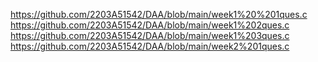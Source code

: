 https://github.com/2203A51542/DAA/blob/main/week1%20%201ques.c
https://github.com/2203A51542/DAA/blob/main/week1%202ques.c
https://github.com/2203A51542/DAA/blob/main/week1%203ques.c
https://github.com/2203A51542/DAA/blob/main/week2%201ques.c
